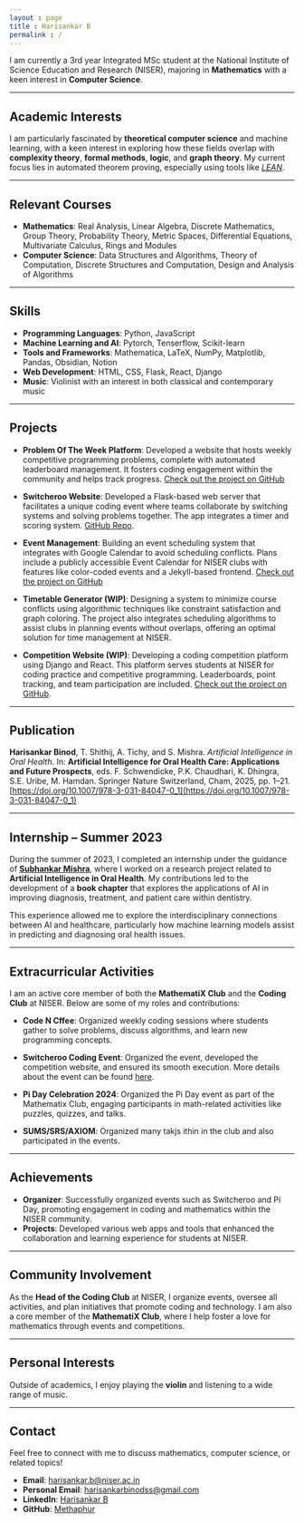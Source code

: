 ```yaml
---
layout : page
title : Harisankar B
permalink : /
---
```


I am currently a 3rd year Integrated MSc student at the National Institute of Science Education and Research (NISER), majoring in **Mathematics** with a keen interest in **Computer Science**.

---

## Academic Interests

I am particularly fascinated by **theoretical computer science** and machine learning, with a keen interest in exploring how these fields overlap with **complexity theory**, **formal methods**, **logic**, and **graph theory**. My current focus lies in automated theorem proving, especially using tools like [_LEAN_](https://leanprover-community.github.io/).

---

## Relevant Courses

- **Mathematics**: Real Analysis, Linear Algebra, Discrete Mathematics, Group Theory, Probability Theory, Metric Spaces, Differential Equations, Multivariate Calculus, Rings and Modules
- **Computer Science**: Data Structures and Algorithms, Theory of Computation, Discrete Structures and Computation, Design and Analysis of Algorithms

---

## Skills

- **Programming Languages**: Python, JavaScript
- **Machine Learning and AI**: Pytorch, Tenserflow, Scikit-learn
- **Tools and Frameworks**: Mathematica, LaTeX, NumPy, Matplotlib, Pandas, Obsidian, Notion
- **Web Development**: HTML, CSS, Flask, React, Django
- **Music**: Violinist with an interest in both classical and contemporary music

---

## Projects

 - **Problem Of The Week Platform**: Developed a website that hosts weekly competitive programming problems, complete with automated leaderboard management. It fosters coding engagement within the community and helps track progress. [Check out the project on GitHub](https://sdgniser.github.io/problem-of-the-week)

- **Switcheroo Website**: Developed a Flask-based web server that facilitates a unique coding event where teams collaborate by switching systems and solving problems together. The app integrates a timer and scoring system. [GitHub Repo](https://github.com/Methaphur/switcheroo).

- **Event Management**: Building an event scheduling system that integrates with Google Calendar to avoid scheduling conflicts. Plans include a publicly accessible Event Calendar for NISER clubs with features like color-coded events and a Jekyll-based frontend.
[Check out the project on GitHub](https://sdgniser.github.io/event-management)

- **Timetable Generator (WIP)**: Designing a system to minimize course conflicts using algorithmic techniques like constraint satisfaction and graph coloring. The project also integrates scheduling algorithms to assist clubs in planning events without overlaps, offering an optimal solution for time management at NISER.

- **Competition Website (WIP)**: Developing a coding competition platform using Django and React. This platform serves students at NISER for coding practice and competitive programming. Leaderboards, point tracking, and team participation are included. [Check out the project on GitHub](https://github.com/sugar-syrup/NiserCodeLab).

---

## Publication

**Harisankar Binod**, T. Shithij, A. Tichy, and S. Mishra. *Artificial Intelligence in Oral Health*. In: **Artificial Intelligence for Oral Health Care: Applications and Future Prospects**, eds. F. Schwendicke, P.K. Chaudhari, K. Dhingra, S.E. Uribe, M. Hamdan. Springer Nature Switzerland, Cham, 2025, pp. 1–21. [https://doi.org/10.1007/978-3-031-84047-0_1](https://doi.org/10.1007/978-3-031-84047-0_1)

---

## Internship – Summer 2023

During the summer of 2023, I completed an internship under the guidance of [**Subhankar Mishra**](https://niser.ac.in/~smishra/), where I worked on a research project related to **Artificial Intelligence in Oral Health**. My contributions led to the development of a **book chapter** that explores the applications of AI in improving diagnosis, treatment, and patient care within dentistry.

This experience allowed me to explore the interdisciplinary connections between AI and healthcare, particularly how machine learning models assist in predicting and diagnosing oral health issues.

---

## Extracurricular Activities

I am an active core member of both the **MathematiX Club** and the **Coding Club** at NISER. Below are some of my roles and contributions:

- **Code N Cffee**: Organized weekly coding sessions where students gather to solve problems, discuss algorithms, and learn new programming concepts. 

- **Switcheroo Coding Event**: Organized the event, developed the competition website, and ensured its smooth execution. More details about the event can be found [here](https://www.niser.ac.in/~smishra/event/2022sdg/switcheroo.html).

- **Pi Day Celebration 2024**: Organized the Pi Day event as part of the Mathematix Club, engaging participants in math-related activities like puzzles, quizzes, and talks.

- **SUMS/SRS/AXIOM**: Organized many takjs ithin in the club and also participated in the events. 


---

## Achievements

- **Organizer**: Successfully organized events such as Switcheroo and Pi Day, promoting engagement in coding and mathematics within the NISER community.
- **Projects**: Developed various web apps and tools that enhanced the collaboration and learning experience for students at NISER.

---

## Community Involvement

As the **Head of the Coding Club** at NISER, I organize events, oversee all activities, and plan initiatives that promote coding and technology. I am also a core member of the **MathematiX Club**, where I help foster a love for mathematics through events and competitions.

---

## Personal Interests

Outside of academics, I enjoy playing the **violin** and listening to a wide range of music.

---

## Contact

Feel free to connect with me to discuss mathematics, computer science, or related topics!

- **Email**: [harisankar.b@niser.ac.in](mailto:harisankar.b@niser.ac.in)
- **Personal Email**: [harisankarbinodss@gmail.com](mailto:harisankarbinodss@gmail.com)
- **LinkedIn**: [Harisankar B](https://www.linkedin.com)
- **GitHub**: [Methaphur](https://github.com/Methaphur)
